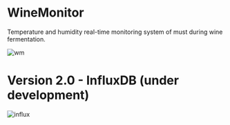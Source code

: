 # WineMonitor
Temperature and humidity real-time monitoring system of must during wine fermentation.

![wm](https://user-images.githubusercontent.com/16907319/67274201-40d35280-f4c0-11e9-8c7f-71820a0a8265.jpg)
# Version 2.0 - InfluxDB (under development)
![influx](https://user-images.githubusercontent.com/16907319/67274415-ae7f7e80-f4c0-11e9-8c66-4b0c486ebdf3.png)
